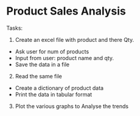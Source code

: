 # Product Sales Analysis
Tasks:

1. Create an excel file with product and there Qty.
- Ask user for num of products
- Input from user: product name and qty.
- Save the data in a file

2. Read the same file
- Create a dictionary of product data
- Print the data in tabular format

3.	Plot the various graphs to Analyse the trends
